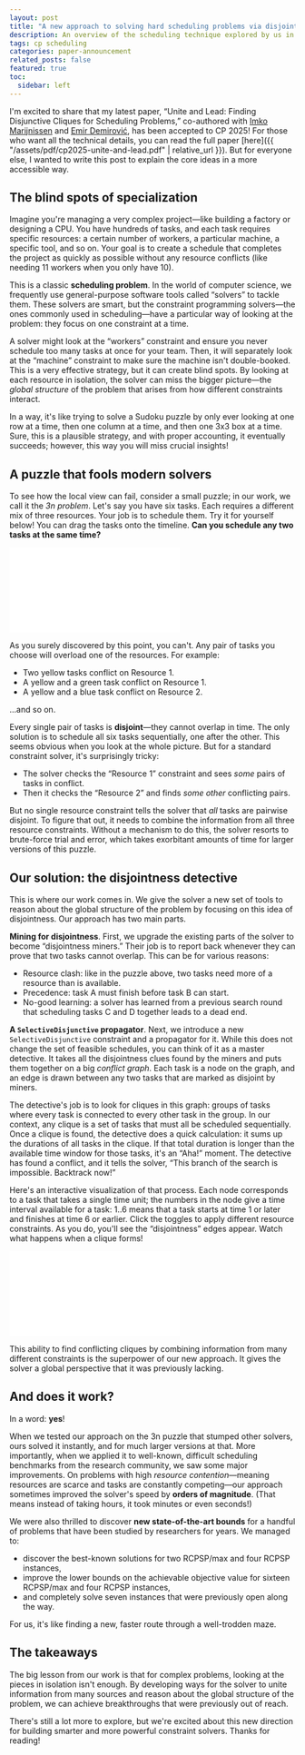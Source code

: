 ```yaml
---
layout: post
title: "A new approach to solving hard scheduling problems via disjointness"
description: An overview of the scheduling technique explored by us in our CP 2025 conference submission.
tags: cp scheduling
categories: paper-announcement
related_posts: false
featured: true
toc:
  sidebar: left
---
```


I'm excited to share that my latest paper, “Unite and Lead: Finding Disjunctive Cliques for Scheduling Problems,” co-authored with [Imko Marijnissen](https://imkomarijnissen.com) and [Emir Demirović](https://emirdemirovic.com), has been accepted to CP 2025! For those who want all the technical details, you can read the full paper [here]({{ "/assets/pdf/cp2025-unite-and-lead.pdf" | relative_url }}). But for everyone else, I wanted to write this post to explain the core ideas in a more accessible way.

## The blind spots of specialization

Imagine you're managing a very complex project—like building a factory or designing a CPU. You have hundreds of tasks, and each task requires specific resources: a certain number of workers, a particular machine, a specific tool, and so on. Your goal is to create a schedule that completes the project as quickly as possible without any resource conflicts (like needing 11 workers when you only have 10).

This is a classic **scheduling problem**. In the world of computer science, we frequently use general-purpose software tools called “solvers” to tackle them. These solvers are smart, but the constraint programming solvers—the ones commonly used in scheduling—have a particular way of looking at the problem: they focus on one constraint at a time.

A solver might look at the “workers” constraint and ensure you never schedule too many tasks at once for your team. Then, it will separately look at the “machine” constraint to make sure the machine isn't double-booked. This is a very effective strategy, but it can create blind spots. By looking at each resource in isolation, the solver can miss the bigger picture—the _global structure_ of the problem that arises from how different constraints interact.

In a way, it's like trying to solve a Sudoku puzzle by only ever looking at one row at a time, then one column at a time, and then one 3x3 box at a time. Sure, this is a plausible strategy, and with proper accounting, it eventually succeeds; however, this way you will miss crucial insights!

## A puzzle that fools modern solvers

To see how the local view can fail, consider a small puzzle; in our work, we call it the _3n problem_. Let's say you have six tasks. Each requires a different mix of three resources. Your job is to schedule them. Try it for yourself below! You can drag the tasks onto the timeline. **Can you schedule any two tasks at the same time?**

<iframe class="iframe-resize" src="{{ '/assets/html/cp2025-3n.html' | relative_url }}" frameborder='0' scrolling='no'></iframe>

As you surely discovered by this point, you can't. Any pair of tasks you choose will overload one of the resources. For example:
- Two yellow tasks conflict on Resource 1.
- A yellow and a green task conflict on Resource 1.
- A yellow and a blue task conflict on Resource 2.

…and so on.

Every single pair of tasks is **disjoint**—they cannot overlap in time. The only solution is to schedule all six tasks sequentially, one after the other. This seems obvious when you look at the whole picture. But for a standard constraint solver, it's surprisingly tricky:
- The solver checks the “Resource 1” constraint and sees _some_ pairs of tasks in conflict.
- Then it checks the “Resource 2” and finds _some other_ conflicting pairs.

But no single resource constraint tells the solver that _all_ tasks are pairwise disjoint. To figure that out, it needs to combine the information from all three resource constraints. Without a mechanism to do this, the solver resorts to brute-force trial and error, which takes exorbitant amounts of time for larger versions of this puzzle.

## Our solution: the disjointness detective

This is where our work comes in. We give the solver a new set of tools to reason about the global structure of the problem by focusing on this idea of disjointness. Our approach has two main parts.

**Mining for disjointness**. First, we upgrade the existing parts of the solver to become “disjointness miners.” Their job is to report back whenever they can prove that two tasks cannot overlap. This can be for various reasons:

- Resource clash: like in the puzzle above, two tasks need more of a resource than is available.
- Precedence: task A must finish before task B can start.
- No-good learning: a solver has learned from a previous search round that scheduling tasks C and D together leads to a dead end.

**A `SelectiveDisjunctive` propagator**. Next, we introduce a new `SelectiveDisjunctive` constraint and a propagator for it. While this does not change the set of feasible schedules, you can think of it as a master detective. It takes all the disjointness clues found by the miners and puts them together on a big _conflict graph_. Each task is a node on the graph, and an edge is drawn between any two tasks that are marked as disjoint by miners.

The detective's job is to look for cliques in this graph: groups of tasks where every task is connected to every other task in the group. In our context, any clique is a set of tasks that must all be scheduled sequentially. Once a clique is found, the detective does a quick calculation: it sums up the durations of all tasks in the clique. If that total duration is longer than the available time window for those tasks, it's an “Aha!” moment. The detective has found a conflict, and it tells the solver, “This branch of the search is impossible. Backtrack now!”

Here's an interactive visualization of that process. Each node corresponds to a task that takes a single time unit; the numbers in the node give a time interval available for a task: 1..6 means that a task starts at time 1 or later and finishes at time 6 or earlier. Click the toggles to apply different resource constraints. As you do, you'll see the “disjointness” edges appear. Watch what happens when a clique forms!

<iframe class="iframe-resize" src="{{ '/assets/html/cp2025-clique.html' | relative_url }}" frameborder='0' scrolling='no'></iframe>

This ability to find conflicting cliques by combining information from many different constraints is the superpower of our new approach. It gives the solver a global perspective that it was previously lacking.

## And does it work?

In a word: **yes**!

When we tested our approach on the 3n puzzle that stumped other solvers, ours solved it instantly, and for much larger versions at that. More importantly, when we applied it to well-known, difficult scheduling benchmarks from the research community, we saw some major improvements. On problems with high _resource contention_—meaning resources are scarce and tasks are constantly competing—our approach sometimes improved the solver's speed by **orders of magnitude**. (That means instead of taking hours, it took minutes or even seconds!)

We were also thrilled to discover **new state-of-the-art bounds** for a handful of problems that have been studied by researchers for years. We managed to:
- discover the best-known solutions for two RCPSP/max and four RCPSP instances,
- improve the lower bounds on the achievable objective value for sixteen RCPSP/max and four RCPSP instances,
- and completely solve seven instances that were previously open along the way.

For us, it's like finding a new, faster route through a well-trodden maze.

## The takeaways

The big lesson from our work is that for complex problems, looking at the pieces in isolation isn't enough. By developing ways for the solver to unite information from many sources and reason about the global structure of the problem, we can achieve breakthroughs that were previously out of reach. 

There's still a lot more to explore, but we're excited about this new direction for building smarter and more powerful constraint solvers. Thanks for reading!


